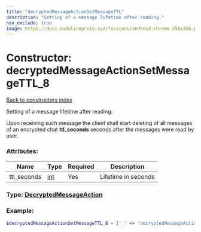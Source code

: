 ```yaml
---
title: "decryptedMessageActionSetMessageTTL"
description: "Setting of a message lifetime after reading."
nav_exclude: true
image: https://docs.madelineproto.xyz/favicons/android-chrome-256x256.png
---
```

# Constructor: decryptedMessageActionSetMessageTTL\_8  
[Back to constructors index](/API_docs/constructors/index.html)



Setting of a message lifetime after reading.

Upon receiving such message the client shall start deleting of all messages of an encrypted chat **ttl\_seconds** seconds after the messages were read by user.

### Attributes:

| Name     |    Type       | Required | Description |
|----------|---------------|----------|-------------|
|ttl\_seconds|[int](/API_docs/types/int.html) | Yes|Lifetime in seconds|



### Type: [DecryptedMessageAction](/API_docs/types/DecryptedMessageAction.html)


### Example:

```php
$decryptedMessageActionSetMessageTTL_8 = ['_' => 'decryptedMessageActionSetMessageTTL', 'ttl_seconds' => int];
```  
